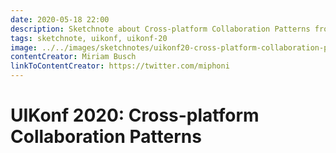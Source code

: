 ```yaml
---
date: 2020-05-18 22:00
description: Sketchnote about Cross-platform Collaboration Patterns from UIKonf 2020 (online conference)
tags: sketchnote, uikonf, uikonf-20
image: ../../images/sketchnotes/uikonf20-cross-platform-collaboration-patterns-small.jpg
contentCreator: Miriam Busch
linkToContentCreator: https://twitter.com/miphoni
---
```


# UIKonf 2020: Cross-platform Collaboration Patterns
